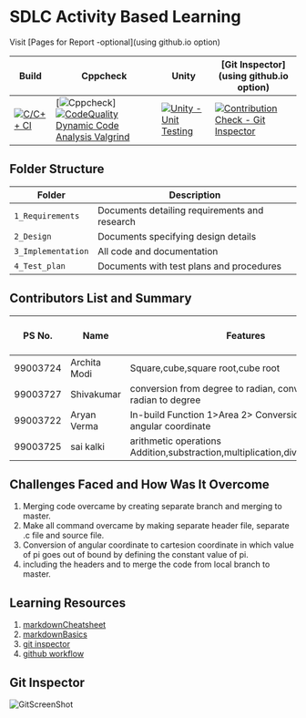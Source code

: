 # SDLC Activity Based Learning

Visit [Pages for Report -optional](using github.io option)

Build | Cppcheck | Unity | [Git Inspector](using github.io option)
------|----------|-------|--------------
 [![C/C++ CI](https://github.com/99003724/LTTS722-727/actions/workflows/c-cpp.yml/badge.svg)](https://github.com/99003724/LTTS722-727/actions/workflows/c-cpp.yml) | [![Cppcheck](https://github.com/99003724/LTTS722-727/actions/workflows/cppcheck.yml/badge.svg)][![CodeQuality Dynamic Code Analysis Valgrind](https://github.com/99003724/LTTS722-727/actions/workflows/CodeQuality_Dynamic.yml/badge.svg?branch=master)](https://github.com/99003724/LTTS722-727/actions/workflows/CodeQuality_Dynamic.yml)| [![Unity - Unit Testing](https://github.com/99003724/LTTS722-727/actions/workflows/unity.yml/badge.svg)](https://github.com/99003724/LTTS722-727/actions/workflows/unity.yml)| [![Contribution Check - Git Inspector](https://github.com/99003724/LTTS722-727/actions/workflows/gitinspector%20copy.yml/badge.svg)](https://github.com/99003724/LTTS722-727/actions/workflows/gitinspector%20copy.yml)


## Folder Structure
Folder             | Description
-------------------| -----------------------------------------
`1_Requirements`   | Documents detailing requirements and research
`2_Design`         | Documents specifying design details
`3_Implementation` | All code and documentation
`4_Test_plan`      | Documents with test plans and procedures

## Contributors List and Summary

PS No. |  Name   |    Features    | Issuess Raised |Issues Resolved|No Test Cases|Test Case Pass
-------|---------|----------------|----------------|---------------|-------------|--------------
99003724 |Archita Modi |Square,cube,square root,cube root | 2    | 7  |18   | 18
99003727 |Shivakumar |conversion from degree to radian, conversion from radian to degree | 1 | 1 |  | 
99003722 |Aryan Verma    |In-build Function 1>Area 2> Conversion of polar to angular coordinate | 7 | 7 | 4 | 4 
99003725 |sai kalki    |arithmetic operations Addition,substraction,multiplication,division,modulous | 1| 4 | |  |  
## Challenges Faced and How Was It Overcome

1. Merging code overcame by creating separate branch and merging to master.
2. Make all command overcame by making separate header file, separate .c file and source file.
3. Conversion of angular coordinate to cartesion coordinate in which value of pi goes out of bound by defining the constant value of pi. 
4. including the headers and to merge the code from local branch to master.

## Learning Resources
1. [markdownCheatsheet](https://github.com/adam-p/markdown-here/wiki/Markdown-Cheatsheet)
2. [markdownBasics](https://guides.github.com/features/mastering-markdown/)
3. [git inspector](https://github.com/ejwa/gitinspector.git)
4. [github workflow](https://docs.github.com/en/actions/learn-github-action)


## Git Inspector
![GitScreenShot](https://user-images.githubusercontent.com/78853934/111077878-d2f65380-8518-11eb-95ce-ae42e3af858a.PNG)
